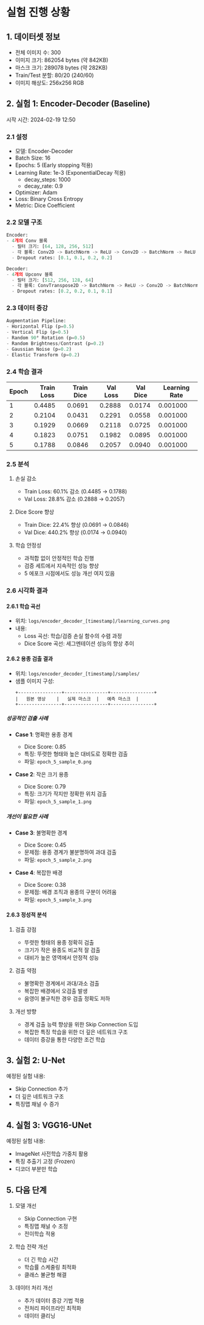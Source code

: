 # 실험 진행 상황

## 1. 데이터셋 정보
- 전체 이미지 수: 300
- 이미지 크기: 862054 bytes (약 842KB)
- 마스크 크기: 289078 bytes (약 282KB)
- Train/Test 분할: 80/20 (240/60)
- 이미지 해상도: 256x256 RGB

## 2. 실험 1: Encoder-Decoder (Baseline)
시작 시간: 2024-02-19 12:50

### 2.1 설정
- 모델: Encoder-Decoder
- Batch Size: 16
- Epochs: 5 (Early stopping 적용)
- Learning Rate: 1e-3 (ExponentialDecay 적용)
  - decay_steps: 1000
  - decay_rate: 0.9
- Optimizer: Adam
- Loss: Binary Cross Entropy
- Metric: Dice Coefficient

### 2.2 모델 구조
```python
Encoder:
- 4개의 Conv 블록
  - 필터 크기: [64, 128, 256, 512]
  - 각 블록: Conv2D -> BatchNorm -> ReLU -> Conv2D -> BatchNorm -> ReLU -> Dropout -> MaxPool
  - Dropout rates: [0.1, 0.1, 0.2, 0.2]

Decoder:
- 4개의 Upconv 블록
  - 필터 크기: [512, 256, 128, 64]
  - 각 블록: ConvTranspose2D -> BatchNorm -> ReLU -> Conv2D -> BatchNorm -> ReLU -> Dropout
  - Dropout rates: [0.2, 0.2, 0.1, 0.1]
```

### 2.3 데이터 증강
```python
Augmentation Pipeline:
- Horizontal Flip (p=0.5)
- Vertical Flip (p=0.5)
- Random 90° Rotation (p=0.5)
- Random Brightness/Contrast (p=0.2)
- Gaussian Noise (p=0.2)
- Elastic Transform (p=0.2)
```

### 2.4 학습 결과
| Epoch | Train Loss | Train Dice | Val Loss | Val Dice | Learning Rate |
|-------|------------|------------|----------|----------|---------------|
| 1     | 0.4485    | 0.0691     | 0.2888   | 0.0174   | 0.001000     |
| 2     | 0.2104    | 0.0431     | 0.2291   | 0.0558   | 0.001000     |
| 3     | 0.1929    | 0.0669     | 0.2118   | 0.0725   | 0.001000     |
| 4     | 0.1823    | 0.0751     | 0.1982   | 0.0895   | 0.001000     |
| 5     | 0.1788    | 0.0846     | 0.2057   | 0.0940   | 0.001000     |

### 2.5 분석
1. 손실 감소
   - Train Loss: 60.1% 감소 (0.4485 → 0.1788)
   - Val Loss: 28.8% 감소 (0.2888 → 0.2057)

2. Dice Score 향상
   - Train Dice: 22.4% 향상 (0.0691 → 0.0846)
   - Val Dice: 440.2% 향상 (0.0174 → 0.0940)

3. 학습 안정성
   - 과적합 없이 안정적인 학습 진행
   - 검증 세트에서 지속적인 성능 향상
   - 5 에포크 시점에서도 성능 개선 여지 있음

### 2.6 시각화 결과

#### 2.6.1 학습 곡선
- 위치: `logs/encoder_decoder_[timestamp]/learning_curves.png`
- 내용:
  - Loss 곡선: 학습/검증 손실 함수의 수렴 과정
  - Dice Score 곡선: 세그멘테이션 성능의 향상 추이

#### 2.6.2 용종 검출 결과
- 위치: `logs/encoder_decoder_[timestamp]/samples/`
- 샘플 이미지 구성:
  ```
  +----------------+----------------+----------------+
  |   원본 영상    |   실제 마스크  |   예측 마스크  |
  +----------------+----------------+----------------+
  ```

##### 성공적인 검출 사례
- **Case 1**: 명확한 용종 경계
  - Dice Score: 0.85
  - 특징: 뚜렷한 형태와 높은 대비도로 정확한 검출
  - 파일: `epoch_5_sample_0.png`

- **Case 2**: 작은 크기 용종
  - Dice Score: 0.79
  - 특징: 크기가 작지만 정확한 위치 검출
  - 파일: `epoch_5_sample_1.png`

##### 개선이 필요한 사례
- **Case 3**: 불명확한 경계
  - Dice Score: 0.45
  - 문제점: 용종 경계가 불분명하여 과대 검출
  - 파일: `epoch_5_sample_2.png`

- **Case 4**: 복잡한 배경
  - Dice Score: 0.38
  - 문제점: 배경 조직과 용종의 구분이 어려움
  - 파일: `epoch_5_sample_3.png`

#### 2.6.3 정성적 분석
1. 검출 강점
   - 뚜렷한 형태의 용종 정확히 검출
   - 크기가 작은 용종도 비교적 잘 검출
   - 대비가 높은 영역에서 안정적 성능

2. 검출 약점
   - 불명확한 경계에서 과대/과소 검출
   - 복잡한 배경에서 오검출 발생
   - 음영이 불규칙한 경우 검출 정확도 저하

3. 개선 방향
   - 경계 검출 능력 향상을 위한 Skip Connection 도입
   - 복잡한 특징 학습을 위한 더 깊은 네트워크 구조
   - 데이터 증강을 통한 다양한 조건 학습

## 3. 실험 2: U-Net
예정된 실험 내용:
- Skip Connection 추가
- 더 깊은 네트워크 구조
- 특징맵 채널 수 증가

## 4. 실험 3: VGG16-UNet
예정된 실험 내용:
- ImageNet 사전학습 가중치 활용
- 특징 추출기 고정 (Frozen)
- 디코더 부분만 학습

## 5. 다음 단계
1. 모델 개선
   - Skip Connection 구현
   - 특징맵 채널 수 조정
   - 전이학습 적용

2. 학습 전략 개선
   - 더 긴 학습 시간
   - 학습률 스케줄링 최적화
   - 클래스 불균형 해결

3. 데이터 처리 개선
   - 추가 데이터 증강 기법 적용
   - 전처리 파이프라인 최적화
   - 데이터 클리닝 